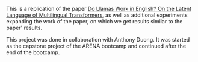 This is a replication of the paper [Do Llamas Work in English? On the Latent Language of Multilingual Transformers](https://arxiv.org/abs/2402.10588), as well as additional experiments expanding the work of the paper, on which we get results similar to the paper' results.

This project was done in collaboration with Anthony Duong. It was started as the capstone project of the ARENA bootcamp and continued after the end of the bootcamp.

